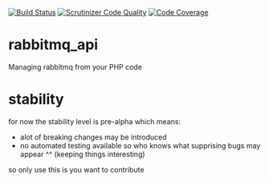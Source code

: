 [![Build Status](https://travis-ci.org/mcorten87/rabbitmq_api.svg?branch=master)](https://travis-ci.org/mcorten87/rabbitmq_api)
[![Scrutinizer Code Quality](https://scrutinizer-ci.com/g/mcorten87/rabbitmq_api/badges/quality-score.png?b=master)](https://scrutinizer-ci.com/g/mcorten87/rabbitmq_api/?branch=master)
[![Code Coverage](https://scrutinizer-ci.com/g/mcorten87/rabbitmq_api/badges/coverage.png?b=master)](https://scrutinizer-ci.com/g/mcorten87/rabbitmq_api/?branch=master)

# rabbitmq_api
Managing rabbitmq from your PHP code

# stability
for now the stability level is pre-alpha which means:
- alot of breaking changes may be introduced
- no automated testing available so who knows what supprising bugs may appear ^^ (keeping things interesting)

so only use this is you want to contribute
